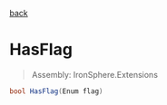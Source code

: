 ﻿

[back](/IronSphere.Extensions/types/DateTimeSpanType)

# HasFlag

> Assembly: IronSphere.Extensions

```csharp
bool HasFlag(Enum flag)
```



 